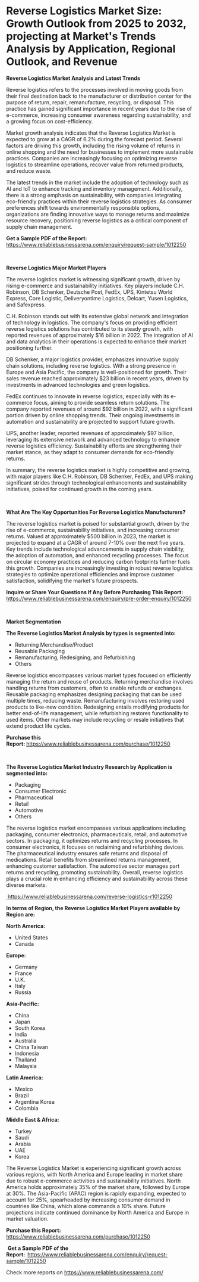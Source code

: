 <p><h1>Reverse Logistics Market Size: Growth Outlook from 2025 to 2032, projecting at Market's Trends Analysis by Application, Regional Outlook, and Revenue</h1></p><p><strong>Reverse Logistics Market Analysis and Latest Trends</strong></p>
<p><p>Reverse logistics refers to the processes involved in moving goods from their final destination back to the manufacturer or distribution center for the purpose of return, repair, remanufacture, recycling, or disposal. This practice has gained significant importance in recent years due to the rise of e-commerce, increasing consumer awareness regarding sustainability, and a growing focus on cost-efficiency.</p><p>Market growth analysis indicates that the Reverse Logistics Market is expected to grow at a CAGR of 6.2% during the forecast period. Several factors are driving this growth, including the rising volume of returns in online shopping and the need for businesses to implement more sustainable practices. Companies are increasingly focusing on optimizing reverse logistics to streamline operations, recover value from returned products, and reduce waste.</p><p>The latest trends in the market include the adoption of technology such as AI and IoT to enhance tracking and inventory management. Additionally, there is a strong emphasis on sustainability, with companies integrating eco-friendly practices within their reverse logistics strategies. As consumer preferences shift towards environmentally responsible options, organizations are finding innovative ways to manage returns and maximize resource recovery, positioning reverse logistics as a critical component of supply chain management.</p></p>
<p><strong>Get a Sample PDF of the Report:&nbsp;</strong> <a href="https://www.reliablebusinessarena.com/enquiry/request-sample/1012250?utm_campaign=1420&utm_medium=2&utm_source=Github&utm_content=ia&utm_term=05032025&utm_id=reverse-logistics">https://www.reliablebusinessarena.com/enquiry/request-sample/1012250</a></p>
<p>&nbsp;</p>
<p><strong>Reverse Logistics Major Market Players</strong></p>
<p><p>The reverse logistics market is witnessing significant growth, driven by rising e-commerce and sustainability initiatives. Key players include C.H. Robinson, DB Schenker, Deutsche Post, FedEx, UPS, Kintetsu World Express, Core Logistic, Deliveryontime Logistics, Delcart, Yusen Logistics, and Safexpress.</p><p>C.H. Robinson stands out with its extensive global network and integration of technology in logistics. The company's focus on providing efficient reverse logistics solutions has contributed to its steady growth, with reported revenues of approximately $16 billion in 2022. The integration of AI and data analytics in their operations is expected to enhance their market positioning further.</p><p>DB Schenker, a major logistics provider, emphasizes innovative supply chain solutions, including reverse logistics. With a strong presence in Europe and Asia Pacific, the company is well-positioned for growth. Their sales revenue reached approximately $23 billion in recent years, driven by investments in advanced technologies and green logistics.</p><p>FedEx continues to innovate in reverse logistics, especially with its e-commerce focus, aiming to provide seamless return solutions. The company reported revenues of around $92 billion in 2022, with a significant portion driven by online shopping trends. Their ongoing investments in automation and sustainability are projected to support future growth.</p><p>UPS, another leader, reported revenues of approximately $97 billion, leveraging its extensive network and advanced technology to enhance reverse logistics efficiency. Sustainability efforts are strengthening their market stance, as they adapt to consumer demands for eco-friendly returns.</p><p>In summary, the reverse logistics market is highly competitive and growing, with major players like C.H. Robinson, DB Schenker, FedEx, and UPS making significant strides through technological enhancements and sustainability initiatives, poised for continued growth in the coming years.</p></p>
<p>&nbsp;</p>
<p><strong>What Are The Key Opportunities For Reverse Logistics Manufacturers?</strong></p>
<p><p>The reverse logistics market is poised for substantial growth, driven by the rise of e-commerce, sustainability initiatives, and increasing consumer returns. Valued at approximately $500 billion in 2023, the market is projected to expand at a CAGR of around 7-10% over the next five years. Key trends include technological advancements in supply chain visibility, the adoption of automation, and enhanced recycling processes. The focus on circular economy practices and reducing carbon footprints further fuels this growth. Companies are increasingly investing in robust reverse logistics strategies to optimize operational efficiencies and improve customer satisfaction, solidifying the market's future prospects.</p></p>
<p><strong>Inquire or Share Your Questions If Any Before Purchasing This Report:</strong> <a href="https://www.reliablebusinessarena.com/enquiry/pre-order-enquiry/1012250?utm_campaign=1420&utm_medium=2&utm_source=Github&utm_content=ia&utm_term=05032025&utm_id=reverse-logistics">https://www.reliablebusinessarena.com/enquiry/pre-order-enquiry/1012250</a></p>
<p>&nbsp;</p>
<p><strong>Market Segmentation</strong></p>
<p><strong>The Reverse Logistics Market Analysis by types is segmented into:</strong></p>
<p><ul><li>Returning Merchandise/Product</li><li>Reusable Packaging</li><li>Remanufacturing, Redesigning, and Refurbishing</li><li>Others</li></ul></p>
<p><p>Reverse logistics encompasses various market types focused on efficiently managing the return and reuse of products. Returning merchandise involves handling returns from customers, often to enable refunds or exchanges. Reusable packaging emphasizes designing packaging that can be used multiple times, reducing waste. Remanufacturing involves restoring used products to like-new condition. Redesigning entails modifying products for better end-of-life management, while refurbishing restores functionality to used items. Other markets may include recycling or resale initiatives that extend product life cycles.</p></p>
<p><strong>Purchase this Report:&nbsp;</strong><a href="https://www.reliablebusinessarena.com/purchase/1012250?utm_campaign=1420&utm_medium=2&utm_source=Github&utm_content=ia&utm_term=05032025&utm_id=reverse-logistics">https://www.reliablebusinessarena.com/purchase/1012250</a></p>
<p>&nbsp;</p>
<p><strong>The Reverse Logistics Market Industry Research by Application is segmented into:</strong></p>
<p><ul><li>Packaging</li><li>Consumer Electronic</li><li>Pharmaceutical</li><li>Retail</li><li>Automotive</li><li>Others</li></ul></p>
<p><p>The reverse logistics market encompasses various applications including packaging, consumer electronics, pharmaceuticals, retail, and automotive sectors. In packaging, it optimizes returns and recycling processes. In consumer electronics, it focuses on reclaiming and refurbishing devices. The pharmaceutical industry ensures safe returns and disposal of medications. Retail benefits from streamlined returns management, enhancing customer satisfaction. The automotive sector manages part returns and recycling, promoting sustainability. Overall, reverse logistics plays a crucial role in enhancing efficiency and sustainability across these diverse markets.</p></p>
<p><a href="https://www.reliablebusinessarena.com/reverse-logistics-r1012250?utm_campaign=1420&utm_medium=2&utm_source=Github&utm_content=ia&utm_term=05032025&utm_id=reverse-logistics">&nbsp;https://www.reliablebusinessarena.com/reverse-logistics-r1012250</a></p>
<p><strong>In terms of Region, the Reverse Logistics Market Players available by Region are:</strong></p>
<p>
    <p> <strong> North America: </strong>
        <ul>
            <li>United States</li>
            <li>Canada</li>
        </ul>
        </p> 
    <p> <strong> Europe: </strong>
        <ul>
            <li>Germany</li>
            <li>France</li>
            <li>U.K.</li>
            <li>Italy</li>
            <li>Russia</li>
        </ul>
        </p> 
    <p> <strong> Asia-Pacific: </strong>
        <ul>
            <li>China</li>
            <li>Japan</li>
            <li>South Korea</li>
            <li>India</li>
            <li>Australia</li>
            <li>China Taiwan</li>
            <li>Indonesia</li>
            <li>Thailand</li>
            <li>Malaysia</li>
        </ul>
        </p> 
    <p> <strong> Latin America: </strong>
        <ul>
            <li>Mexico</li>
            <li>Brazil</li>
            <li>Argentina Korea</li>
            <li>Colombia</li>
        </ul>
        </p> 
    <p> <strong> Middle East & Africa: </strong>
        <ul>
            <li>Turkey</li>
            <li>Saudi</li>
            <li>Arabia</li>
            <li>UAE</li>
            <li>Korea</li>
        </ul>
    </p>
    </p>
<p><p>The Reverse Logistics Market is experiencing significant growth across various regions, with North America and Europe leading in market share due to robust e-commerce activities and sustainability initiatives. North America holds approximately 35% of the market share, followed by Europe at 30%. The Asia-Pacific (APAC) region is rapidly expanding, expected to account for 25%, spearheaded by increasing consumer demand in countries like China, which alone commands a 10% share. Future projections indicate continued dominance by North America and Europe in market valuation.</p></p>
<p><strong>Purchase this Report: </strong><a href="https://www.reliablebusinessarena.com/purchase/1012250?utm_campaign=1420&utm_medium=2&utm_source=Github&utm_content=ia&utm_term=05032025&utm_id=reverse-logistics">https://www.reliablebusinessarena.com/purchase/1012250</a></p>
<p>&nbsp;<strong>Get a Sample PDF of the Report:&nbsp;&nbsp;</strong><a href="https://www.reliablebusinessarena.com/enquiry/request-sample/1012250?utm_campaign=1420&utm_medium=2&utm_source=Github&utm_content=ia&utm_term=05032025&utm_id=reverse-logistics">https://www.reliablebusinessarena.com/enquiry/request-sample/1012250</a></p>
<p><strong></strong></p>
<p>Check more reports on <a href="https://www.reliablebusinessarena.com/?utm_campaign=1420&utm_medium=2&utm_source=Github&utm_content=ia&utm_term=05032025&utm_id=reverse-logistics">https://www.reliablebusinessarena.com/</a></p>